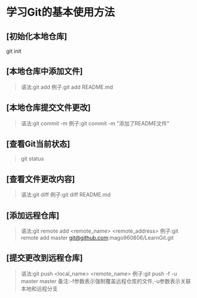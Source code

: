 # 学习Git的基本使用方法
## [初始化本地仓库]
git init
## [本地仓库中添加文件]
> 语法:git add <file>
> 例子:git add README.md

## [本地仓库提交文件更改]
> 语法:git commit -m <message>
> 例子:git commit -m "添加了README文件"

## [查看Git当前状态]
> git status

## [查看文件更改内容]
> 语法:git diff <file>
> 例子:git diff README.md

## [添加远程仓库]
> 语法:git remote add <remote_name> <remote_address>
> 例子:git remote add master git@github.com:mago960806/LearnGit.git

## [提交更改到远程仓库]
> 语法:git push <local_name> <remote_name>
> 例子:git push -f -u master master
> 备注:-f参数表示强制覆盖远程仓库的文件,-u参数表示关联本地和远程分支
